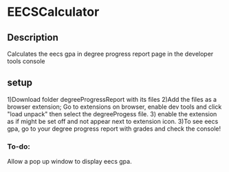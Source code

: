 # EECSCalculator

## Description
Calculates the eecs gpa in degree progress report page in the developer tools console


## setup
1)Download folder degreeProgressReport with its files
2)Add the files as a browser extension; Go to extensions on browser, enable dev tools and click "load unpack" then select the degreeProgess file.
3) enable the extension as if might be set off and not appear next to extension icon.
3)To see eecs gpa, go to your degree progress report with grades and check the console!

### To-do:
Allow a pop up window to display eecs gpa.
